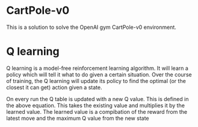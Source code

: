# CartPole-v0

This is a solution to solve the OpenAI gym CartPole-v0 environment.

# Q learning

Q learning is a model-free reinforcement learning algorithm. It will learn a policy which will tell it what to do given a certain situation. Over the course of training, the Q learning will update its policy to find the optimal (or the closest it can get) action given a state.

On every run the Q table is updated with a new Q value. This is defined in the above equation. This takes the existing value and multiplies it by the learned value. The learned value is a compibation of the reward from the latest move and the maximum Q value from the new state

